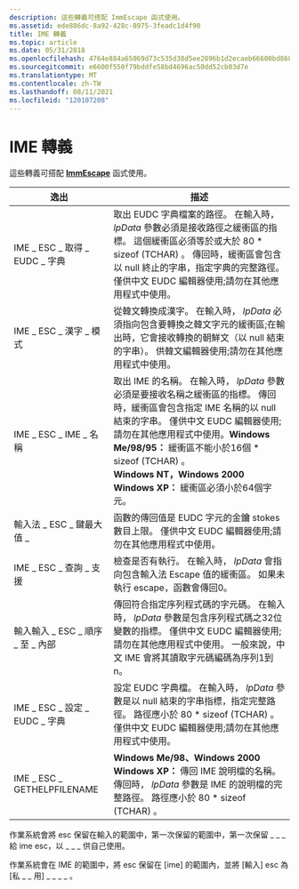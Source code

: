 ```yaml
---
description: 這些轉義可搭配 ImmEscape 函式使用。
ms.assetid: ede886dc-8a92-428c-8975-3feadc1d4f90
title: IME 轉義
ms.topic: article
ms.date: 05/31/2018
ms.openlocfilehash: 4764e884a65069d73c535d38d5ee2896b1d2ecaeb66600bd868f8830cddcfc4f
ms.sourcegitcommit: e6600f550f79bddfe58bd4696ac50dd52cb03d7e
ms.translationtype: MT
ms.contentlocale: zh-TW
ms.lasthandoff: 08/11/2021
ms.locfileid: "120107208"
---
```

# <a name="ime-escapes"></a>IME 轉義

這些轉義可搭配 [**ImmEscape**](/windows/desktop/api/Imm/nf-imm-immescapea) 函式使用。



| 逸出                           | 描述                                                                                                                                                                                                                                                                                                                                                                                                                                                                |
|----------------------------------|----------------------------------------------------------------------------------------------------------------------------------------------------------------------------------------------------------------------------------------------------------------------------------------------------------------------------------------------------------------------------------------------------------------------------------------------------------------------------|
| IME \_ ESC \_ 取得 \_ EUDC \_ 字典  | 取出 EUDC 字典檔案的路徑。 在輸入時， *lpData* 參數必須是接收路徑之緩衝區的指標。 這個緩衝區必須等於或大於 80 \* sizeof (TCHAR) 。 傳回時，緩衝區會包含以 null 終止的字串，指定字典的完整路徑。 僅供中文 EUDC 編輯器使用;請勿在其他應用程式中使用。                                                                                  |
| IME \_ ESC \_ 漢字 \_ 模式            | 從韓文轉換成漢字。 在輸入時， *lpData* 必須指向包含要轉換之韓文字元的緩衝區;在輸出時，它會接收轉換的朝鮮文（以 null 結束的字串）。 供韓文編輯器使用;請勿在其他應用程式中使用。                                                                                                                                                                                                           |
| IME \_ ESC \_ IME \_ 名稱              | 取出 IME 的名稱。 在輸入時， *lpData* 參數必須是要接收名稱之緩衝區的指標。 傳回時，緩衝區會包含指定 IME 名稱的以 null 結束的字串。 僅供中文 EUDC 編輯器使用;請勿在其他應用程式中使用。**Windows Me/98/95：** 緩衝區不能小於16個 \* sizeof (TCHAR) 。<br/> **Windows NT，Windows 2000 Windows XP：** 緩衝區必須小於64個字元。<br/> |
| 輸入法 \_ ESC \_ 鍵最大值 \_               | 函數的傳回值是 EUDC 字元的金鑰 stokes 數目上限。 僅供中文 EUDC 編輯器使用;請勿在其他應用程式中使用。                                                                                                                                                                                                                                                                                                         |
| IME \_ ESC \_ 查詢 \_ 支援         | 檢查是否有執行。 在輸入時， *lpData* 會指向包含輸入法 Escape 值的緩衝區。 如果未執行 escape，函數會傳回0。                                                                                                                                                                                                                                                                                                             |
| 輸入輸入 \_ ESC \_ 順序 \_ 至 \_ 內部 | 傳回符合指定序列程式碼的字元碼。 在輸入時， *lpData* 參數是包含序列程式碼之32位變數的指標。 僅供中文 EUDC 編輯器使用;請勿在其他應用程式中使用。 一般來說，中文 IME 會將其讀取字元碼編碼為序列1到 n。                                                                                                                               |
| IME \_ ESC \_ 設定 \_ EUDC \_ 字典  | 設定 EUDC 字典檔。 在輸入時， *lpData* 參數是以 null 結束的字串指標，指定完整路徑。 路徑應小於 80 \* sizeof (TCHAR) 。 僅供中文 EUDC 編輯器使用;請勿在其他應用程式中使用。                                                                                                                                                                                                           |
| IME \_ ESC \_ GETHELPFILENAME        | **Windows Me/98、Windows 2000 Windows XP：** 傳回 IME 說明檔的名稱。 傳回時， *lpData* 參數是 IME 的說明檔的完整路徑。 路徑應小於 80 \* sizeof (TCHAR) 。                                                                                                                                                                                                                                                           |



 

作業系統會將 esc 保留在輸入的範圍中，第一次保留的範圍中，第一次保留 \_ \_ \_ 給 ime esc，以 \_ \_ \_ 供自己使用。

作業系統會在 IME 的範圍中，將 esc 保留在 [ime] 的範圍內，並將 [輸入] esc 為 [私 \_ \_ 用] \_ \_ \_ \_ 。

 

 




